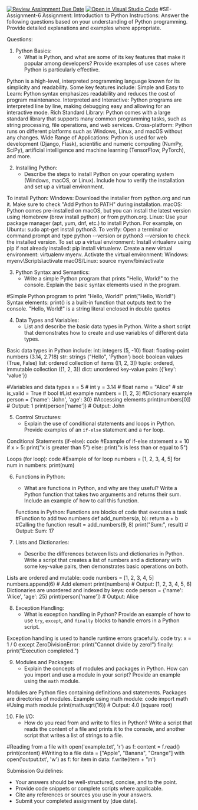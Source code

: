 [![Review Assignment Due Date](https://classroom.github.com/assets/deadline-readme-button-22041afd0340ce965d47ae6ef1cefeee28c7c493a6346c4f15d667ab976d596c.svg)](https://classroom.github.com/a/WfNmjXUk)
[![Open in Visual Studio Code](https://classroom.github.com/assets/open-in-vscode-2e0aaae1b6195c2367325f4f02e2d04e9abb55f0b24a779b69b11b9e10269abc.svg)](https://classroom.github.com/online_ide?assignment_repo_id=15278823&assignment_repo_type=AssignmentRepo)
#SE-Assignment-6
 Assignment: Introduction to Python
Instructions:
Answer the following questions based on your understanding of Python programming. Provide detailed explanations and examples where appropriate.

 Questions:

1. Python Basics:
   - What is Python, and what are some of its key features that make it popular among developers? Provide examples of use cases where Python is particularly effective.

Python is a high-level, interpreted programming language known for its simplicity and readability. Some key features include:
Simple and Easy to Learn: Python syntax emphasizes readability and reduces the cost of program maintenance.
Interpreted and Interactive: Python programs are interpreted line by line, making debugging easy and allowing for an interactive mode.
Rich Standard Library: Python comes with a large standard library that supports many common programming tasks, such as string processing, file operations, and web services.
Cross-platform: Python runs on different platforms such as Windows, Linux, and macOS without any changes.
Wide Range of Applications: Python is used for web development (Django, Flask), scientific and numeric computing (NumPy, SciPy), artificial intelligence and machine learning (TensorFlow, PyTorch), and more.

2. Installing Python:
   - Describe the steps to install Python on your operating system (Windows, macOS, or Linux). Include how to verify the installation and set up a virtual environment.

To install Python:
Windows: Download the installer from python.org and run it. Make sure to check "Add Python to PATH" during installation.
macOS: Python comes pre-installed on macOS, but you can install the latest version using Homebrew (brew install python) or from python.org.
Linux: Use your package manager (apt, yum, dnf, etc.) to install Python. For example, on Ubuntu: sudo apt-get install python3.
To verify:
Open a terminal or command prompt and type python --version or python3 --version to check the installed version.
To set up a virtual environment:
Install virtualenv using pip if not already installed: pip install virtualenv.
Create a new virtual environment: virtualenv myenv.
Activate the virtual environment:
Windows: myenv\Scripts\activate
macOS/Linux: source myenv/bin/activate

3. Python Syntax and Semantics:
   - Write a simple Python program that prints "Hello, World!" to the console. Explain the basic syntax elements used in the program.

#Simple Python program to print "Hello, World!"
print("Hello, World!")
Syntax elements: print() is a built-in function that outputs text to the console. "Hello, World!" is a string literal enclosed in double quotes

4. Data Types and Variables:
   - List and describe the basic data types in Python. Write a short script that demonstrates how to create and use variables of different data types.

Basic data types in Python include:
int: integers (5, -10)
float: floating-point numbers (3.14, 2.718)
str: strings ("Hello", 'Python')
bool: boolean values (True, False)
list: ordered collection of items ([1, 2, 3])
tuple: ordered, immutable collection ((1, 2, 3))
dict: unordered key-value pairs ({'key': 'value'})

#Variables and data types
x = 5           # int
y = 3.14        # float
name = "Alice"  # str
is_valid = True # bool
#List example
numbers = [1, 2, 3]
#Dictionary example
person = {'name': 'John', 'age': 30}
#Accessing elements
print(numbers[0])     # Output: 1
print(person['name']) # Output: John


5. Control Structures:
   - Explain the use of conditional statements and loops in Python. Provide examples of an `if-else` statement and a `for` loop.

Conditional Statements (if-else):
code
#Example of if-else statement
x = 10
if x > 5:
    print("x is greater than 5")
else:
    print("x is less than or equal to 5")

Loops (for loop):
 code
#Example of for loop
numbers = [1, 2, 3, 4, 5]
for num in numbers:
    print(num)

6. Functions in Python:
   - What are functions in Python, and why are they useful? Write a Python function that takes two arguments and returns their sum. Include an example of how to call this function.

   Functions in Python:
Functions are blocks of code that executes a task
#Function to add two numbers
def add_numbers(a, b):
    return a + b
#Calling the function
result = add_numbers(9, 8)
print("Sum:", result)  # Output: Sum: 17

7. Lists and Dictionaries:
   - Describe the differences between lists and dictionaries in Python. Write a script that creates a list of numbers and a dictionary with some key-value pairs, then demonstrates basic operations on both.

Lists are ordered and mutable:
code
numbers = [1, 2, 3, 4, 5]
numbers.append(6)      # Add element
print(numbers)         # Output: [1, 2, 3, 4, 5, 6]
Dictionaries are unordered and indexed by keys:
code
person = {'name': 'Alice', 'age': 25}
print(person['name'])  # Output: Alice

8. Exception Handling:
   - What is exception handling in Python? Provide an example of how to use `try`, `except`, and `finally` blocks to handle errors in a Python script.

Exception handling is used to handle runtime errors gracefully.
code
try:
    x = 1 / 0
except ZeroDivisionError:
    print("Cannot divide by zero!")
finally:
    print("Execution completed.")

9. Modules and Packages:
   - Explain the concepts of modules and packages in Python. How can you import and use a module in your script? Provide an example using the `math` module.

Modules are Python files containing definitions and statements. Packages are directories of modules.
Example using math module:
code
import math
#Using math module
print(math.sqrt(16))    # Output: 4.0 (square root)  

10. File I/O:
    - How do you read from and write to files in Python? Write a script that reads the content of a file and prints it to the console, and another script that writes a list of strings to a file.

#Reading from a file
with open('example.txt', 'r') as f:
    content = f.read()
    print(content)
#Writing to a file
data = ["Apple", "Banana", "Orange"]
with open('output.txt', 'w') as f:
    for item in data:
        f.write(item + '\n')  

Submission Guidelines:
- Your answers should be well-structured, concise, and to the point.
- Provide code snippets or complete scripts where applicable.
- Cite any references or sources you use in your answers.
- Submit your completed assignment by [due date].



